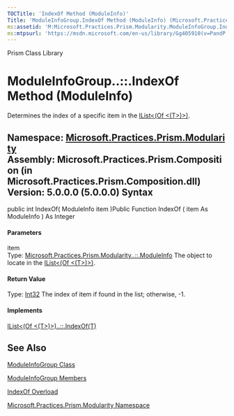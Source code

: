 ```yaml
---
TOCTitle: 'IndexOf Method (ModuleInfo)'
Title: 'ModuleInfoGroup.IndexOf Method (ModuleInfo) (Microsoft.Practices.Prism.Modularity)'
ms:assetid: 'M:Microsoft.Practices.Prism.Modularity.ModuleInfoGroup.IndexOf(Microsoft.Practices.Prism.Modularity.ModuleInfo)'
ms:mtpsurl: 'https://msdn.microsoft.com/en-us/library/Gg405910(v=PandP.50)'
---
```


Prism Class Library

ModuleInfoGroup..::.IndexOf Method (ModuleInfo)
===============================================

Determines the index of a specific item in the [IList&lt;(Of &lt;(T&gt;)&gt;)](http://msdn2.microsoft.com/en-us/library/5y536ey6).

**Namespace:** [Microsoft.Practices.Prism.Modularity](https://msdn.microsoft.com/n:microsoft.practices.prism.modularity)
**Assembly:** Microsoft.Practices.Prism.Composition (in Microsoft.Practices.Prism.Composition.dll) Version: 5.0.0.0 (5.0.0.0)
Syntax
------

<span id="syntaxToggle"></span>public int IndexOf( ModuleInfo item )Public Function IndexOf ( item As ModuleInfo ) As Integer
#### Parameters

item  
Type: [Microsoft.Practices.Prism.Modularity..::.ModuleInfo](https://msdn.microsoft.com/t:microsoft.practices.prism.modularity.moduleinfo)
The object to locate in the [IList&lt;(Of &lt;(T&gt;)&gt;)](http://msdn2.microsoft.com/en-us/library/5y536ey6).

#### Return Value

Type: [Int32](http://msdn2.microsoft.com/en-us/library/td2s409d)
The index of item if found in the list; otherwise, -1.
#### Implements

[IList&lt;(Of &lt;(T&gt;)&gt;)..::.IndexOf(T)](http://msdn2.microsoft.com/en-us/library/3w0148af)

See Also
--------

<span id="seeAlsoToggle"></span>
[ModuleInfoGroup Class](https://msdn.microsoft.com/t:microsoft.practices.prism.modularity.moduleinfogroup)

[ModuleInfoGroup Members](https://msdn.microsoft.com/allmembers.t:microsoft.practices.prism.modularity.moduleinfogroup)

[IndexOf Overload](https://msdn.microsoft.com/overload:microsoft.practices.prism.modularity.moduleinfogroup.indexof)

[Microsoft.Practices.Prism.Modularity Namespace](https://msdn.microsoft.com/n:microsoft.practices.prism.modularity)

